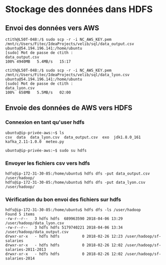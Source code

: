 # Stockage des données dans HDFS

## Envoi des données vers AWS
```shell
ctith@L50T-048:/$ sudo scp -r -i NC_AWS_KEY.pem /mnt/c/Users/Fitec/IdeaProjects/velib/sql/data_output.csv ubuntu@54.194.196.141:/home/ubuntu
[sudo] Mot de passe de ctith :
data_output.csv                                                                                             100% 4940MB   5.4MB/s   15:17

ctith@L50T-048:/$ sudo scp -r -i NC_AWS_KEY.pem /mnt/c/Users/Fitec/IdeaProjects/velib/sql/data_lyon.csv ubuntu@54.194.196.141:/home/ubuntu
[sudo] Mot de passe de ctith :
data_lyon.csv                                                                                               100%  658MB   5.5MB/s   02:00
```

## Envoie des données de AWS vers HDFS

### Connexion en tant qu'user hdfs
```shell
ubuntu@ip-privée-aws:~$ ls
csv  data  data_lyon.csv  data_output.csv  exo  jdk1.8.0_161  kafka_2.11-1.0.0  meteo.py

ubuntu@ip-privée-aws:~$ sudo su hdfs
```

### Envoyer les fichiers csv vers hdfs
```shell
hdfs@ip-172-31-30-85:/home/ubuntu$ hdfs dfs -put data_output.csv /user/hadoop/
hdfs@ip-172-31-30-85:/home/ubuntu$ hdfs dfs -put data_lyon.csv /user/hadoop/
```

### Vérification du bon envoi des fichiers sur hdfs
```shell
hdfs@ip-172-31-30-85:/home/ubuntu$ hdfs dfs -ls /user/hadoop
Found 5 items
-rw-r--r--   3 hdfs hdfs  689963590 2018-04-06 13:29 /user/hadoop/data_lyon.csv
-rw-r--r--   3 hdfs hdfs 5179740221 2018-04-06 13:34 /user/hadoop/data_output.csv
drwxr-xr-x   - hdfs hdfs          0 2018-02-26 12:23 /user/hadoop/sf-salaries
drwxr-xr-x   - hdfs hdfs          0 2018-02-26 12:02 /user/hadoop/sf-salaries-2011-2013
drwxr-xr-x   - hdfs hdfs          0 2018-02-26 12:02 /user/hadoop/sf-salaries-2014
```

